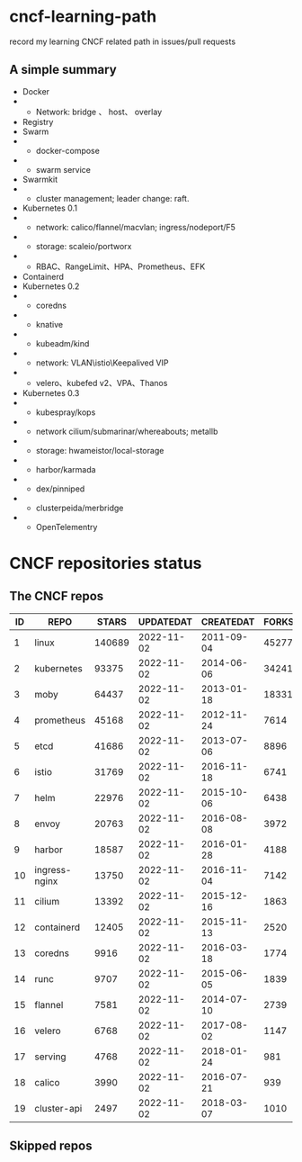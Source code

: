 # cncf-learning-path
record my learning CNCF related path in issues/pull requests

## A simple summary
- Docker
- - Network: bridge 、 host、 overlay
- Registry
- Swarm
- - docker-compose
- - swarm service
- Swarmkit
- - cluster management; leader change: raft.
- Kubernetes 0.1
- - network: calico/flannel/macvlan; ingress/nodeport/F5
- - storage: scaleio/portworx
- - RBAC、RangeLimit、HPA、Prometheus、EFK
- Containerd
- Kubernetes 0.2
- - coredns
- - knative
- - kubeadm/kind
- - network: VLAN\istio\Keepalived VIP
- - velero、kubefed v2、VPA、Thanos
- Kubernetes 0.3
- - kubespray/kops
- - network cilium/submarinar/whereabouts; metallb
- - storage: hwameistor/local-storage
- - harbor/karmada
- - dex/pinniped
- - clusterpeida/merbridge
- - OpenTelementry

# CNCF repositories status
<!--START_SECTION:github_repos-->
## The CNCF repos
| ID |     REPO      | STARS  | UPDATEDAT  | CREATEDAT  | FORKSCOUNT |
|----|---------------|--------|------------|------------|------------|
|  1 | linux         | 140689 | 2022-11-02 | 2011-09-04 |      45277 |
|  2 | kubernetes    |  93375 | 2022-11-02 | 2014-06-06 |      34241 |
|  3 | moby          |  64437 | 2022-11-02 | 2013-01-18 |      18331 |
|  4 | prometheus    |  45168 | 2022-11-02 | 2012-11-24 |       7614 |
|  5 | etcd          |  41686 | 2022-11-02 | 2013-07-06 |       8896 |
|  6 | istio         |  31769 | 2022-11-02 | 2016-11-18 |       6741 |
|  7 | helm          |  22976 | 2022-11-02 | 2015-10-06 |       6438 |
|  8 | envoy         |  20763 | 2022-11-02 | 2016-08-08 |       3972 |
|  9 | harbor        |  18587 | 2022-11-02 | 2016-01-28 |       4188 |
| 10 | ingress-nginx |  13750 | 2022-11-02 | 2016-11-04 |       7142 |
| 11 | cilium        |  13392 | 2022-11-02 | 2015-12-16 |       1863 |
| 12 | containerd    |  12405 | 2022-11-02 | 2015-11-13 |       2520 |
| 13 | coredns       |   9916 | 2022-11-02 | 2016-03-18 |       1774 |
| 14 | runc          |   9707 | 2022-11-02 | 2015-06-05 |       1839 |
| 15 | flannel       |   7581 | 2022-11-02 | 2014-07-10 |       2739 |
| 16 | velero        |   6768 | 2022-11-02 | 2017-08-02 |       1147 |
| 17 | serving       |   4768 | 2022-11-02 | 2018-01-24 |        981 |
| 18 | calico        |   3990 | 2022-11-02 | 2016-07-21 |        939 |
| 19 | cluster-api   |   2497 | 2022-11-02 | 2018-03-07 |       1010 |



## Skipped repos
<!--END_SECTION:github_repos-->

